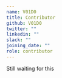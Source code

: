 ```yaml
---
name: V01D0
title: Contributor
github: V01D0
twitter: ""
linkedin: ""
slack: ""
joining_date: ""
role: contributor
---
```


Still waiting for this

